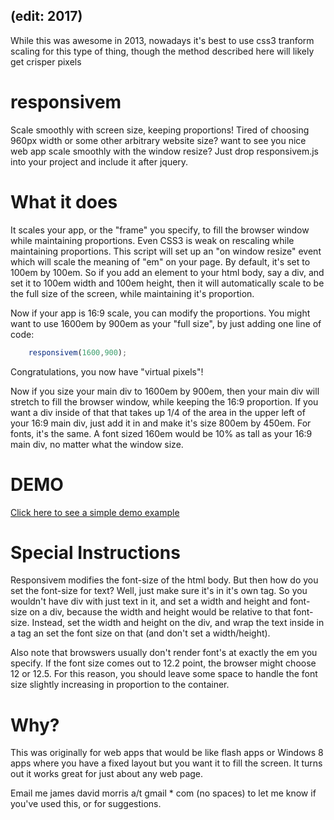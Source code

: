 ## (edit: 2017)
While this was awesome in 2013, nowadays it's best to use css3 tranform scaling for this type of thing, though the method described here will likely get crisper pixels

responsivem
===========
Scale smoothly with screen size, keeping proportions! Tired of choosing 960px width or some other arbitrary website size? want to see you nice web app scale smoothly with the window resize?  Just drop responsivem.js into your project and include it after jquery.

What it does
===========
It scales your app, or the "frame" you specify, to fill the browser window while maintaining proportions. Even CSS3 is weak on rescaling while maintaining proportions.  This script will set up an "on window resize" event which will scale the meaning of "em" on your page.  By default, it's set to 100em by 100em.  So if you add an element to your html body, say a div, and set it to 100em width and 100em height, then it will automatically scale to be the full size of the screen, while maintaining it's proportion.

Now if your app is 16:9 scale, you can modify the proportions.  You might want to use 1600em by 900em as your "full size", by just adding one line of code:
```javascript
    responsivem(1600,900);
```

Congratulations, you now have "virtual pixels"!  

Now if you size your main div to 1600em by 900em, then your main div will stretch to fill the browser window, while keeping the 16:9 proportion.  If you want a div inside of that that takes up 1/4 of the area in the upper left of your 16:9 main div, just add it in and make it's size 800em by 450em.  For fonts, it's the same.  A font sized 160em would be 10% as tall as your 16:9 main div, no matter what the window size.

DEMO
======
[Click here to see a simple demo example](https://rawgithub.com/AwokeKnowing/responsivem/master/responsivemdemo.html)

Special Instructions
====================
Responsivem modifies the font-size of the html body.  But then how do you set the font-size for text? Well, just make sure it's in it's own tag.  So you wouldn't have div with just text in it, and set a width and height and font-size on  a div, because the width and height would be relative to that font-size.  Instead, set the width and height on the div, and wrap the text inside in a tag an set the font size on that (and don't set a width/height).

Also note that browswers usually don't render font's at exactly the em you specify.  If the font size comes out to 12.2 point, the browser might choose 12 or 12.5.  For this reason, you should leave some space to handle the font size slightly increasing in proportion to the container.

Why?
=======
This was originally for web apps that would be like flash apps or Windows 8 apps where you have a fixed layout but you want it to fill the screen.  It turns out it works great for just about any web page.  

Email me james david morris a/t gmail * com (no spaces) to let me know if you've used this, or for suggestions.

